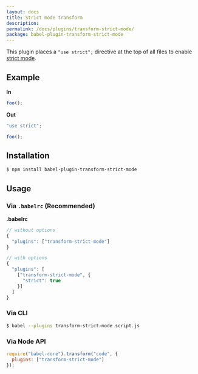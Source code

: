 ```yaml
---
layout: docs
title: Strict mode transform
description:
permalink: /docs/plugins/transform-strict-mode/
package: babel-plugin-transform-strict-mode
---
```


This plugin places a `"use strict";` directive at the top of all files to enable
[strict mode](https://developer.mozilla.org/en-US/docs/Web/JavaScript/Reference/Strict_mode).

## Example

**In**

```javascript
foo();
```

**Out**

```javascript
"use strict";

foo();
```

## Installation

```sh
$ npm install babel-plugin-transform-strict-mode
```

## Usage

### Via `.babelrc` (Recommended)

**.babelrc**

```js
// without options
{
  "plugins": ["transform-strict-mode"]
}

// with options
{
  "plugins": [
    ["transform-strict-mode", {
      "strict": true
    }]
  ]
}
```

### Via CLI

```sh
$ babel --plugins transform-strict-mode script.js
```

### Via Node API

```javascript
require("babel-core").transform("code", {
  plugins: ["transform-strict-mode"]
});
```
